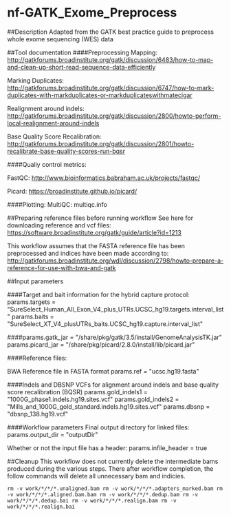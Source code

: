 # nf-GATK_Exome_Preprocess

##Description
Adapted from the GATK best practice guide to preprocess whole exome sequencing (WES) data

##Tool documentation
####Preprocessing
Mapping: http://gatkforums.broadinstitute.org/gatk/discussion/6483/how-to-map-and-clean-up-short-read-sequence-data-efficiently


Marking Duplicates: http://gatkforums.broadinstitute.org/gatk/discussion/6747/how-to-mark-duplicates-with-markduplicates-or-markduplicateswithmatecigar


Realignment around indels: http://gatkforums.broadinstitute.org/gatk/discussion/2800/howto-perform-local-realignment-around-indels

Base Quality Score Recalibration: http://gatkforums.broadinstitute.org/gatk/discussion/2801/howto-recalibrate-base-quality-scores-run-bqsr

####Qualiy control metrics:

FastQC: http://www.bioinformatics.babraham.ac.uk/projects/fastqc/

Picard: https://broadinstitute.github.io/picard/

####Plotting:
MultiQC: multiqc.info

##Preparing reference files before running workflow
See here for downloading reference and vcf files:
https://software.broadinstitute.org/gatk/guide/article?id=1213

This workflow assumes that the FASTA reference file has been preprocessed and indices have been made according to:
http://gatkforums.broadinstitute.org/wdl/discussion/2798/howto-prepare-a-reference-for-use-with-bwa-and-gatk

##Input parameters

####Target and bait information for the hybrid capture protocol:
params.targets = "SureSelect_Human_All_Exon_V4_plus_UTRs.UCSC_hg19.targets.interval_list"
params.baits = "SureSelect_XT_V4_plusUTRs_baits.UCSC_hg19.capture.interval_list"

####params.gatk_jar = "/share/pkg/gatk/3.5/install/GenomeAnalysisTK.jar"
params.picard_jar = "/share/pkg/picard/2.8.0/install/lib/picard.jar"

####Reference files:

BWA Reference file in FASTA format
params.ref = "ucsc.hg19.fasta"

####Indels and DBSNP VCFs for alignment around indels and base quality score recalibration (BQSR)
params.gold_indels1 = "1000G_phase1.indels.hg19.sites.vcf"
params.gold_indels2 = "Mills_and_1000G_gold_standard.indels.hg19.sites.vcf"
params.dbsnp = "dbsnp_138.hg19.vcf"

####Workflow parameters
Final output directory for linked files:
params.output_dir = "outputDir"

Whether or not the input file has a header:
params.infile_header = true

##Cleanup
This workflow does not currently delete the intermediate bams produced during the various steps. There after workflow completion, the follow commands will delete all unnecessary bam and indicies.

`rm -v work/*/*/*.unaligned.bam
rm -v work/*/*/*.adapters_marked.bam
rm -v work/*/*/*.aligned.bam.bam
rm -v work/*/*/*.dedup.bam
rm -v work/*/*/*.dedup.bai
rm -v work/*/*/*.realign.bam
rm -v work/*/*/*.realign.bai`






